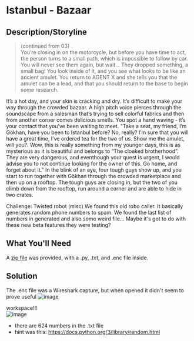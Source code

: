 # Istanbul - Bazaar

## Description/Storyline
>(continued from 03)  
>You’re closing in on the motorcycle, but before you have time to act, the person turns to a small path, which is impossible to follow by car. You will never see them again, but wait... They dropped something, a small bag! You look inside of it, and you see what looks to be like an ancient amulet. You return to AGENT X and she tells you that the amulet can be a lead, and that you should return to the base to begin some research.

It’s a hot day, and your skin is cracking and dry. It’s difficult to make your way through the crowded bazaar. A high pitch voice pierces through the soundscape from a salesman that’s trying to sell colorful fabrics and then from another corner comes delicious smells. You spot a hand waving - it’s your contact that you’ve been waiting to meet. "Take a seat, my friend, I’m Gökhan, have you been to Istanbul before? No, really? I’m sure that you will have a great time, I’ve ordered tea for the two of us. Show me the amulet, will you?. Wow, this is really something from my younger days, this is as mysterious as it is beautiful and belongs to “The cloaked brotherhood”. They are very dangerous, and eventhough your quest is urgent, I would advise you to not continue looking for the owner of this. Go home, and forget about it." In the blink of an eye, four tough guys show up, and you start to run together with Gökhan through the crowded marketplace and then up on a rooftop. The tough guys are closing in, but the two of you climb down from the rooftop, run around a corner and are able to hide in two crates.

Challenge: Twisted robot (misc)
We found this old robo caller. It basically generates random phone numbers to spam. We found the last list of numbers in generated and also some weird file... Maybe it's got to do with these new beta features they were testing?

## What You'll Need
A [zip file](https://storage.googleapis.com/gctf-2021-attachments-project/8d19115532225f6ab25ed208e355b37d55476dfc2c1996cbe81f6e82c96f79a20756d5d53fac7f90bc7841aedab34d0686335bafcdbe2cf07333163719ecff9b) was provided, with a .py, .txt, and .enc file inside.

## Solution
The .enc file was a Wireshark capture, but when opened it didn't seem to prove useful
![image](https://i.imgur.com/W8wqESG.png)

workspace!!!  
![image](https://i.imgur.com/q2ilCMP.png)
- there are 624 numbers in the .txt file
- hint was this: https://docs.python.org/3/library/random.html


